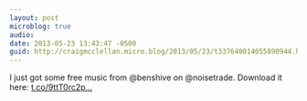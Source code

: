 ```yaml
---
layout: post
microblog: true
audio: 
date: 2013-05-23 13:43:47 -0500
guid: http://craigmcclellan.micro.blog/2013/05/23/t337640014055890944.html
---
```

I just got some free music from @benshive on @noisetrade. Download it here: [t.co/9ttT0rc2p...](http://t.co/9ttT0rc2pM)
